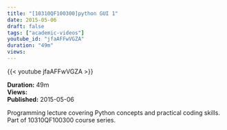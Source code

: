 ```yaml
---
title: "[10310QF100300]python GUI 1"
date: 2015-05-06
draft: false
tags: ["academic-videos"]
youtube_id: "jfaAFFwVGZA"
duration: "49m"
views: 
---
```


{{< youtube jfaAFFwVGZA >}}

**Duration:** 49m  
**Views:**   
**Published:** 2015-05-06

Programming lecture covering Python concepts and practical coding skills. Part of 10310QF100300 course series.
